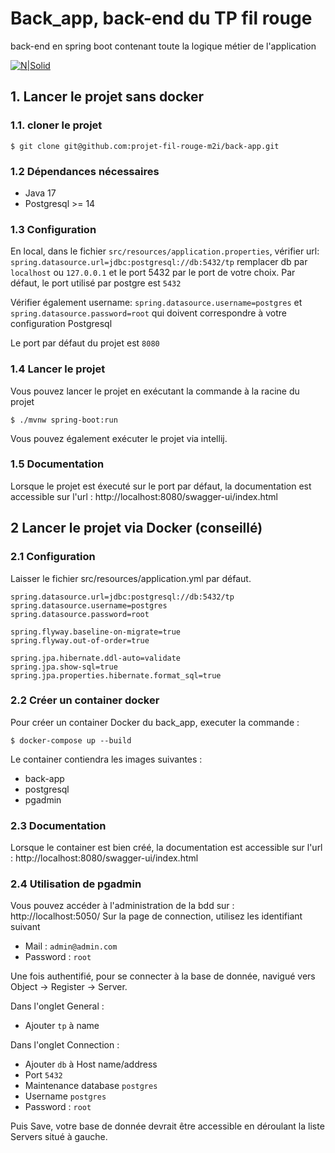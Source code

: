 # Back_app, back-end du TP fil rouge

back-end en spring boot contenant toute la logique métier de l'application

[![N|Solid](https://www.lifepng.com/wp-content/uploads/2020/12/Sonic-Hedgehog-Blue-Ok-png-hd.png)](https://nodesource.com/products/nsolid)

## 1. Lancer le projet sans docker

### 1.1. cloner le projet

```
$ git clone git@github.com:projet-fil-rouge-m2i/back-app.git
```

### 1.2 Dépendances nécessaires

- Java 17
- Postgresql >= 14

### 1.3 Configuration

En local, dans le fichier `src/resources/application.properties`, vérifier url: `spring.datasource.url=jdbc:postgresql://db:5432/tp`
remplacer db par `localhost` ou `127.0.0.1` et le port 5432 par le port de votre choix. Par défaut, le port utilisé par postgre est `5432`

Vérifier également username: `spring.datasource.username=postgres` et `spring.datasource.password=root` qui doivent correspondre à votre configuration Postgresql


Le port par défaut du projet est `8080`

### 1.4 Lancer le projet

Vous pouvez lancer le projet en exécutant la commande à la racine du projet

```
$ ./mvnw spring-boot:run
```

Vous pouvez également exécuter le projet via intellij.

### 1.5 Documentation

Lorsque le projet est éxecuté sur le port par défaut, la documentation est accessible sur l'url : http://localhost:8080/swagger-ui/index.html

## 2 Lancer le projet via Docker (conseillé)

### 2.1 Configuration

Laisser le fichier src/resources/application.yml par défaut.

```
spring.datasource.url=jdbc:postgresql://db:5432/tp
spring.datasource.username=postgres
spring.datasource.password=root

spring.flyway.baseline-on-migrate=true
spring.flyway.out-of-order=true

spring.jpa.hibernate.ddl-auto=validate
spring.jpa.show-sql=true
spring.jpa.properties.hibernate.format_sql=true
```

### 2.2 Créer un container docker

Pour créer un container Docker du back_app, executer la commande :

```
$ docker-compose up --build
```

Le container contiendra les images suivantes :
- back-app
- postgresql
- pgadmin

### 2.3 Documentation

Lorsque le container est bien créé, la documentation est accessible sur l'url : http://localhost:8080/swagger-ui/index.html

### 2.4 Utilisation de pgadmin

Vous pouvez accéder à l'administration de la bdd sur : http://localhost:5050/
Sur la page de connection, utilisez les identifiant suivant
- Mail : `admin@admin.com`
- Password : `root`

Une fois authentifié, pour se connecter à la base de donnée, navigué vers Object -> Register -> Server.

Dans l'onglet General :
- Ajouter `tp` à name

Dans l'onglet Connection :
- Ajouter `db` à Host name/address
- Port `5432`
- Maintenance database `postgres`
- Username `postgres`
- Password : `root`

Puis Save, votre base de donnée devrait être accessible en déroulant la liste Servers situé à gauche.